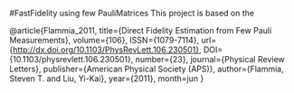 #FastFidelity using few PauliMatrices
This project is based on the








@article{Flammia_2011,
   title={Direct Fidelity Estimation from Few Pauli Measurements},
   volume={106},
   ISSN={1079-7114},
   url={http://dx.doi.org/10.1103/PhysRevLett.106.230501},
   DOI={10.1103/physrevlett.106.230501},
   number={23},
   journal={Physical Review Letters},
   publisher={American Physical Society (APS)},
   author={Flammia, Steven T. and Liu, Yi-Kai},
   year={2011},
   month=jun }
